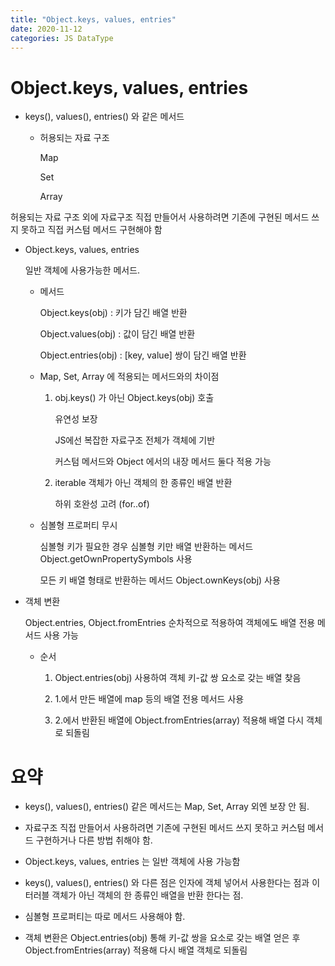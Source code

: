 ```yaml
---
title: "Object.keys, values, entries"
date: 2020-11-12
categories: JS DataType
---
```


# Object.keys, values, entries

- keys(), values(), entries() 와 같은 메서드

  - 허용되는 자료 구조

    Map

    Set

    Array

허용되는 자료 구조 외에 자료구조 직접 만들어서 사용하려면 기존에 구현된 메서드 쓰지 못하고 직접 커스텀 메서드 구현해야 함

- Object.keys, values, entries

  일반 객체에 사용가능한 메서드.

  - 메서드

    Object.keys(obj) : 키가 담긴 배열 반환

    Object.values(obj) : 값이 담긴 배열 반환

    Object.entries(obj) : [key, value] 쌍이 담긴 배열 반환

  - Map, Set, Array 에 적용되는 메서드와의 차이점

    1. obj.keys() 가 아닌 Object.keys(obj) 호출

       유연성 보장

       JS에선 복잡한 자료구조 전체가 객체에 기반

       커스텀 메서드와 Object 에서의 내장 메서드 둘다 적용 가능

    2. iterable 객체가 아닌 객체의 한 종류인 배열 반환

       하위 호완성 고려 (for..of)

  - 심볼형 프로퍼티 무시

    심볼형 키가 필요한 경우 심볼형 키만 배열 반환하는 메서드 Object.getOwnPropertySymbols 사용

    모든 키 배열 형태로 반환하는 메서드 Object.ownKeys(obj) 사용

- 객체 변환

  Object.entries, Object.fromEntries 순차적으로 적용하여 객체에도 배열 전용 메서드 사용 가능

  - 순서

    1. Object.entries(obj) 사용하여 객체 키-값 쌍 요소로 갖는 배열 찾음

    2. 1.에서 만든 배열에 map 등의 배열 전용 메서드 사용

    3. 2.에서 반환된 배열에 Object.fromEntries(array) 적용해 배열 다시 객체로 되돌림

# 요약

- keys(), values(), entries() 같은 메서드는 Map, Set, Array 외엔 보장 안 됨.

- 자료구조 직접 만들어서 사용하려면 기존에 구현된 메서드 쓰지 못하고 커스텀 메서드 구현하거나 다른 방법 취해야 함.

- Object.keys, values, entries 는 일반 객체에 사용 가능함

- keys(), values(), entries() 와 다른 점은 인자에 객체 넣어서 사용한다는 점과 이터러블 객체가 아닌 객체의 한 종류인 배열을 반환 한다는 점.

- 심볼형 프로퍼티는 따로 메서드 사용해야 함.

- 객체 변환은 Object.entries(obj) 통해 키-값 쌍을 요소로 갖는 배열 얻은 후 Object.fromEntries(array) 적용해 다시 배열 객체로 되돌림

